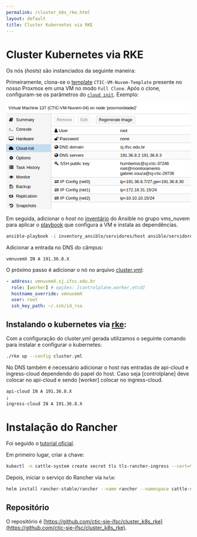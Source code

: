 ```yaml
---
permalink: /cluster_k8s_rke.html
layout: default
title: Cluster Kubernetes via RKE
---
```


# Cluster Kubernetes via RKE

Os nós (_hosts_) são instanciados da seguinte maneira:

Primeiramente, clona-se o [template](https://pve.proxmox.com/wiki/VM_Templates_and_Clones) `CTIC-VM-Nuvem-Template` presente no nosso Proxmox em uma VM no modo `Full Clone`. Após o clone, configuram-se os parâmetros do [`cloud init`](https://pve.proxmox.com/wiki/Cloud-Init_Support). Exemplo:

![CLoudInitParametros](/assets/img/cloud-init-example.png)

Em seguida, adicionar o _host_ no [inventário](https://gitlab.com/ctic-sje-ifsc/inventory_ansible/blob/master/servidores/host) do Ansible no grupo vms_nuvem para aplicar o [playbook](https://github.com/ctic-sje-ifsc/ansible/blob/master/servidores/vms_nuvem.yml) que configura a VM e instala as dependências.

```bash
ansible-playbook -i inventory_ansible/servidores/host ansible/servidores/vms_nuvem.yml -u root
```

Adicionar a entrada no DNS do câmpus:

```
vmnuvemX IN A 191.36.8.X
```

O próximo passo é adicionar o nó no arquivo [cluster.yml](cluster.yml):

```yml
- address: vmnuvemX.sj.ifsc.edu.br
  role: [worker] # opções: [controlplane,worker,etcd]
  hostname_override: vmnuvemX
  user: root
  ssh_key_path: ~/.ssh/id_rsa
```


## Instalando o kubernetes via [rke](https://github.com/rancher/rke):

Com a configuração do cluster.yml gerada utilizamos o seguinte comando para instalar e configurar o kubernetes:

```bash
./rke up --config cluster.yml
```

No DNS também é necessário adicionar o host nas entradas de api-cloud e ingress-cloud dependendo do papel do host. Caso seja [controlplane] deve colocar no api-cloud e sendo [worker] colocar no ingress-cloud.

```bash
api-cloud IN A 191.36.8.X
;
ingress-cloud IN A 191.36.8.X
```

# Instalação do Rancher

Foi seguido o [tutorial oficial](https://rancher.com/docs/rancher/v2.x/en/installation/ha/helm-rancher/).

Em primeiro lugar, criar a chave:
```bash
kubectl -n cattle-system create secret tls tls-rancher-ingress --cert=tls.crt --key=tls.key
```

Depois, iniciar o serviço do Rancher via `helm`:

```bash
helm install rancher-stable/rancher --name rancher --namespace cattle-system --set hostname=projetos.sj.ifsc.edu.br --set ingress.tls.source=tls-rancher-ingress
```

## Repositório

O repositório é [https://github.com/ctic-sje-ifsc/cluster_k8s_rke](https://github.com/ctic-sje-ifsc/cluster_k8s_rke).
